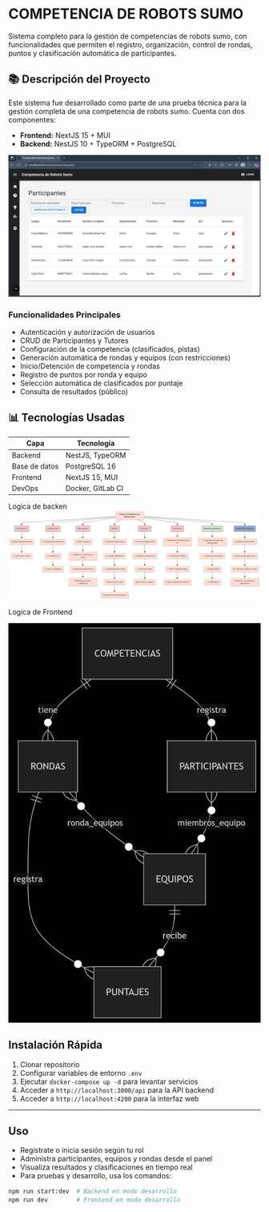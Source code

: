 # COMPETENCIA DE ROBOTS SUMO

Sistema completo para la gestión de competencias de robots sumo, con funcionalidades que permiten el registro, organización, control de rondas, puntos y clasificación automática de participantes.

## 📚 Descripción del Proyecto

Este sistema fue desarrollado como parte de una prueba técnica para la gestión completa de una competencia de robots sumo. Cuenta con dos componentes:

- **Frontend:** NextJS 15 + MUI
- **Backend:** NestJS 10 + TypeORM + PostgreSQL

![Vista previa](https://github.com/1Ever7/ProyectoAGETIC/blob/main/img/CRUD.png)


### Funcionalidades Principales

- Autenticación y autorización de usuarios
- CRUD de Participantes y Tutores
- Configuración de la competencia (clasificados, pistas)
- Generación automática de rondas y equipos (con restricciones)
- Inicio/Detención de competencia y rondas
- Registro de puntos por ronda y equipo
- Selección automática de clasificados por puntaje
- Consulta de resultados (público)

## 📊 Tecnologías Usadas

| Capa          | Tecnología        |
| ------------- | ----------------- |
| Backend       | NestJS, TypeORM   |
| Base de datos | PostgreSQL 16     |
| Frontend      | NextJS 15, MUI    |
| DevOps        | Docker, GitLab CI |

Logica de backen
![Vista previa](https://github.com/1Ever7/ProyectoAGETIC/blob/main/img/practicaAGETIC.png)

Logica de Frontend

![Vista previa](https://github.com/1Ever7/ProyectoAGETIC/blob/main/img/frontend13.png)



## Instalación Rápida

1. Clonar repositorio
2. Configurar variables de entorno `.env`
3. Ejecutar `docker-compose up -d` para levantar servicios
4. Acceder a `http://localhost:3000/api` para la API backend
5. Acceder a `http://localhost:4200` para la interfaz web

---

## Uso

- Regístrate o inicia sesión según tu rol
- Administra participantes, equipos y rondas desde el panel
- Visualiza resultados y clasificaciones en tiempo real
- Para pruebas y desarrollo, usa los comandos:

```bash
npm run start:dev  # Backend en modo desarrollo
npm run dev        # Frontend en modo desarrollo
